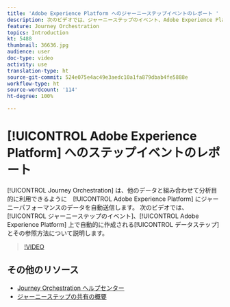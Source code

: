 ```yaml
---
title: 'Adobe Experience Platform へのジャーニーステップイベントのレポート '
description: 次のビデオでは、ジャーニーステップのイベント、Adobe Experience Platform 上で自動的に作成されるデータステップとその参照方法について説明します。
feature: Journey Orchestration
topics: Introduction
kt: 5488
thumbnail: 36636.jpg
audience: user
doc-type: video
activity: use
translation-type: ht
source-git-commit: 524e075e4ac49e3aedc10a1fa879dbab4fe5888e
workflow-type: ht
source-wordcount: '114'
ht-degree: 100%

---
```



# [!UICONTROL Adobe Experience Platform] へのステップイベントのレポート

[!UICONTROL Journey Orchestration] は、他のデータと組み合わせて分析目的に利用できるように　[!UICONTROL Adobe Experience Platform] にジャーニーパフォーマンスのデータを自動送信します。
次のビデオでは、[!UICONTROL ジャーニーステップのイベント]、[!UICONTROL Adobe Experience Platform] 上で自動的に作成される[!UICONTROL データステップ]とその参照方法について説明します。

>[!VIDEO](https://video.tv.adobe.com/v/36636?quality=12&captions=jpn)

## その他のリソース

* [Journey Orchestration ヘルプセンター](https://docs.adobe.com/content/help/ja-JP/journeys/using/journey-orchestration-home.html)
* [ジャーニーステップの共有の概要](https://docs.adobe.com/content/help/ja-JP/journeys/using/building-journeys/sharing-journey-steps/sharing-overview.html)
